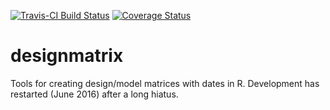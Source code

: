 [![Travis-CI Build Status](https://travis-ci.org/dashaub/designmatrix.svg?branch=master)](https://travis-ci.org/dashaub/designmatrix)
[![Coverage Status](https://coveralls.io/repos/github/dashaub/designmatrix/badge.svg?branch=master)](https://coveralls.io/github/dashaub/designmatrix?branch=master)

# designmatrix
Tools for creating design/model matrices with dates in R. Development has restarted (June 2016) after a long hiatus.
